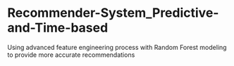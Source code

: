 # Recommender-System_Predictive-and-Time-based
Using advanced feature engineering process with Random Forest modeling to provide more accurate recommendations
